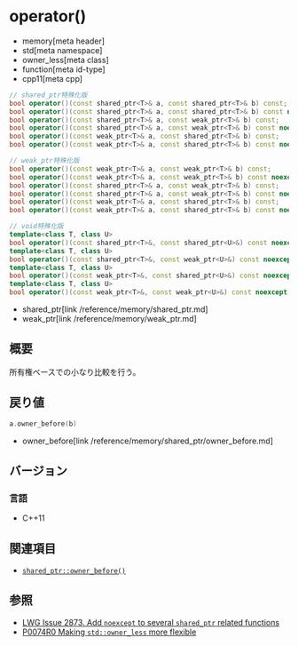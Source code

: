# operator()
* memory[meta header]
* std[meta namespace]
* owner_less[meta class]
* function[meta id-type]
* cpp11[meta cpp]

```cpp
// shared_ptr特殊化版
bool operator()(const shared_ptr<T>& a, const shared_ptr<T>& b) const;          // (1) C++11
bool operator()(const shared_ptr<T>& a, const shared_ptr<T>& b) const noexcept; // (1) C++17
bool operator()(const shared_ptr<T>& a, const weak_ptr<T>& b) const;            // (2) C++11
bool operator()(const shared_ptr<T>& a, const weak_ptr<T>& b) const noexcept;   // (2) C++17
bool operator()(const weak_ptr<T>& a, const shared_ptr<T>& b) const;            // (3) C++11
bool operator()(const weak_ptr<T>& a, const shared_ptr<T>& b) const noexcept;   // (3) C++17

// weak_ptr特殊化版
bool operator()(const weak_ptr<T>& a, const weak_ptr<T>& b) const;              // (4) C++11
bool operator()(const weak_ptr<T>& a, const weak_ptr<T>& b) const noexcept;     // (4) C++17
bool operator()(const shared_ptr<T>& a, const weak_ptr<T>& b) const;            // (5) C++11
bool operator()(const shared_ptr<T>& a, const weak_ptr<T>& b) const noexcept;   // (5) C++17
bool operator()(const weak_ptr<T>& a, const shared_ptr<T>& b) const;            // (6) C++11
bool operator()(const weak_ptr<T>& a, const shared_ptr<T>& b) const noexcept;   // (6) C++17

// void特殊化版
template<class T, class U>
bool operator()(const shared_ptr<T>&, const shared_ptr<U>&) const noexcept;     // (7) C++17
template<class T, class U>
bool operator()(const shared_ptr<T>&, const weak_ptr<U>&) const noexcept;       // (8) C++17
template<class T, class U>
bool operator()(const weak_ptr<T>&, const shared_ptr<U>&) const noexcept;       // (9) C++17
template<class T, class U>
bool operator()(const weak_ptr<T>&, const weak_ptr<U>&) const noexcept;         // (10) C++17
```
* shared_ptr[link /reference/memory/shared_ptr.md]
* weak_ptr[link /reference/memory/weak_ptr.md]

## 概要
所有権ベースでの小なり比較を行う。


## 戻り値
```cpp
a.owner_before(b)
```
* owner_before[link /reference/memory/shared_ptr/owner_before.md]


## バージョン
### 言語
- C++11


## 関連項目
- [`shared_ptr::owner_before()`](/reference/memory/shared_ptr/owner_before.md)


## 参照
- [LWG Issue 2873. Add `noexcept` to several `shared_ptr` related functions](https://wg21.cmeerw.net/lwg/issue2873)
- [P0074R0 Making `std::owner_less` more flexible](http://www.open-std.org/jtc1/sc22/wg21/docs/papers/2015/p0074r0.html)

